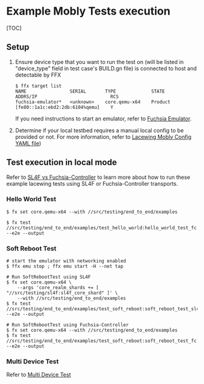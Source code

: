 # Example Mobly Tests execution

[TOC]

## Setup
1. Ensure device type that you want to run the test on (will be listed in
"device_type" field in test case's BUILD.gn file) is connected to host and
detectable by FFX
    ```shell
    $ ffx target list
    NAME                SERIAL       TYPE             STATE      ADDRS/IP                           RCS
    fuchsia-emulator*   <unknown>    core.qemu-x64    Product    [fe80::1a1c:ebd2:2db:6104%qemu]    Y
    ```
   If you need instructions to start an emulator, refer to [Fuchsia Emulator].

2. Determine if your local testbed requires a manual local config to be provided
or not. For more information, refer to
[Lacewing Mobly Config YAML file](../README.md#Mobly-Config-YAML-File))

## Test execution in local mode

Refer to [SL4F vs Fuchsia-Controller] to learn more about how to run these
example lacewing tests using SL4F or Fuchsia-Controller transports.

### Hello World Test
```shell
$ fx set core.qemu-x64 --with //src/testing/end_to_end/examples

$ fx test //src/testing/end_to_end/examples/test_hello_world:hello_world_test_fc --e2e --output
```

### Soft Reboot Test
```shell
# start the emulator with networking enabled
$ ffx emu stop ; ffx emu start -H --net tap

# Run SoftRebootTest using SL4F
$ fx set core.qemu-x64 \
    --args 'core_realm_shards += [ "//src/testing/sl4f:sl4f_core_shard" ]' \
    --with //src/testing/end_to_end/examples
$ fx test //src/testing/end_to_end/examples/test_soft_reboot:soft_reboot_test_sl4f --e2e --output

# Run SoftRebootTest using Fuchsia-Controller
$ fx set core.qemu-x64 --with //src/testing/end_to_end/examples
$ fx test //src/testing/end_to_end/examples/test_soft_reboot:soft_reboot_test_fc --e2e --output
```

### Multi Device Test
Refer to [Multi Device Test]

[SL4F vs Fuchsia-Controller]: ../honeydew/tests/functional_tests/README.md#SL4F-vs-Fuchsia_Controller

[Fuchsia Emulator]: ../honeydew/tests/functional_tests/README.md#Fuchsia-Emulator

[Multi Device Test]: test_multi_device/README.md
